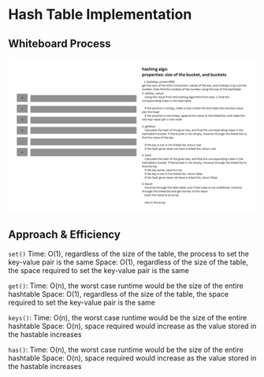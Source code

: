 # Hash Table Implementation
<!-- Description of the challenge -->

## Whiteboard Process

![Alt text](hashtable.png)

## Approach & Efficiency

`set()`
Time: O(1), regardless of the size of the table, the process to set the key-value pair is the same
Space: O(1), regardless of the size of the table, the space required to set the key-value pair is the same

`get()`:
Time: O(n), the worst case runtime would be the size of the entire hashtable
Space: O(1), regardless of the size of the table, the space required to set the key-value pair is the same

`keys()`:
Time: O(n), the worst case runtime would be the size of the entire hashtable
Space: O(n), space required would increase as the value stored in the hastable increases

`has()`:
Time: O(n), the worst case runtime would be the size of the entire hashtable
Space: O(n), space required would increase as the value stored in the hastable increases
